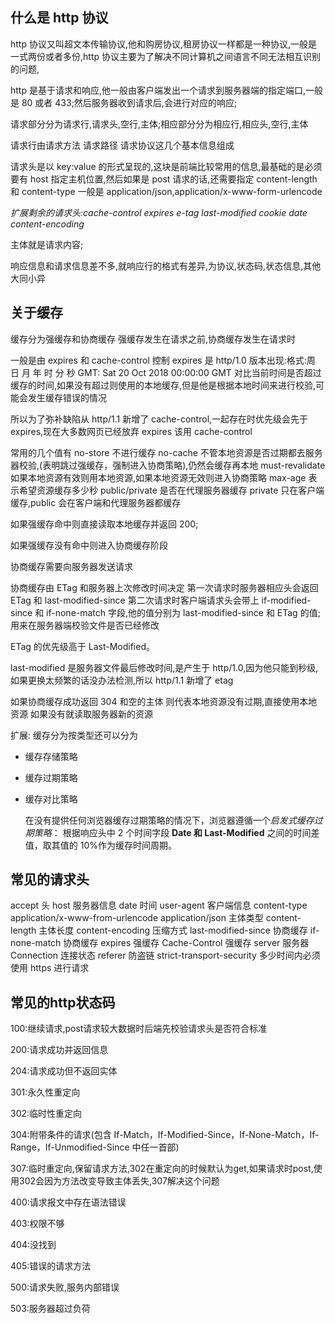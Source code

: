 ## 什么是 http 协议

http 协议又叫超文本传输协议,他和购房协议,租房协议一样都是一种协议,一般是一式两份或者多份,http 协议主要为了解决不同计算机之间语言不同无法相互识别的问题,

http 是基于请求和响应,他一般由客户端发出一个请求到服务器端的指定端口,一般是 80 或者 433;然后服务器收到请求后,会进行对应的响应;

请求部分分为请求行,请求头,空行,主体;相应部分分为相应行,相应头,空行,主体

请求行由请求方法 请求路径 请求协议这几个基本信息组成

请求头是以 key:value 的形式呈现的,这块是前端比较常用的信息,最基础的是必须要有 host 指定主机位置,然后如果是 post 请求的话,还需要指定 content-length 和 content-type 一般是 application/json,application/x-www-form-urlencode

_扩展剩余的请求头:cache-control expires e-tag last-modified cookie date content-encoding_

主体就是请求内容;

响应信息和请求信息差不多,就响应行的格式有差异,为协议,状态码,状态信息,其他大同小异

## 关于缓存

缓存分为强缓存和协商缓存
强缓存发生在请求之前,协商缓存发生在请求时

一般是由 expires 和 cache-control 控制
expires 是 http/1.0 版本出现:格式:周 日 月 年 时 分 秒 GMT: Sat 20 Oct 2018 00:00:00 GMT
对比当前时间是否超过缓存的时间,如果没有超过则使用的本地缓存,但是他是根据本地时间来进行校验,可能会发生缓存错误的情况

所以为了弥补缺陷从 http/1.1 新增了 cache-control,一起存在时优先级会先于 expires,现在大多数网页已经放弃 expires 该用 cache-control

常用的几个值有
no-store 不进行缓存
no-cache 不管本地资源是否过期都去服务器校验,(表明跳过强缓存，强制进入协商策略),仍然会缓存再本地
must-revalidate 如果本地资源有效则用本地资源,如果本地资源无效则进入协商策略
max-age 表示希望资源缓存多少秒
public/private 是否在代理服务器缓存 private 只在客户端缓存,public 会在客户端和代理服务器都缓存

如果强缓存命中则直接读取本地缓存并返回 200;

如果强缓存没有命中则进入协商缓存阶段

协商缓存需要向服务器发送请求

协商缓存由 ETag 和服务器上次修改时间决定
第一次请求时服务器相应头会返回 ETag 和 last-modified-since
第二次请求时客户端请求头会带上 if-modified-since 和 if-none-match 字段,他的值分别为 last-modified-since 和 ETag 的值;
用来在服务器端校验文件是否已经修改

ETag 的优先级高于 Last-Modified。

last-modified 是服务器文件最后修改时间,是产生于 http/1.0,因为他只能到秒级,如果更换太频繁的话没办法检测,所以 http/1.1 新增了 etag

如果协商缓存成功返回 304 和空的主体 则代表本地资源没有过期,直接使用本地资源
如果没有就读取服务器新的资源

扩展:
缓存分为按类型还可以分为

- 缓存存储策略
- 缓存过期策略
- 缓存对比策略

  在没有提供任何浏览器缓存过期策略的情况下，浏览器遵循一个*启发式缓存过期策略*：
  根据响应头中 2 个时间字段 **Date 和 Last-Modified** 之间的时间差值，取其值的 10%作为缓存时间周期。

## 常见的请求头

accept 头
host 服务器信息
date 时间
user-agent 客户端信息
content-type application/x-www-from-urlencode application/json 主体类型
content-length 主体长度
content-encoding 压缩方式
last-modified-since 协商缓存
if-none-match 协商缓存
expires 强缓存
Cache-Control 强缓存
server 服务器
Connection 连接状态
referer 防盗链
strict-transport-security 多少时间内必须使用 https 进行请求

## 常见的http状态码

100:继续请求,post请求较大数据时后端先校验请求头是否符合标准

200:请求成功并返回信息

204:请求成功但不返回实体

301:永久性重定向

302:临时性重定向

304:附带条件的请求(包含 If-Match，If-Modified-Since，If-None-Match，If-Range，If-Unmodified-Since 中任一首部)

307:临时重定向,保留请求方法,302在重定向的时候默认为get,如果请求时post,使用302会因为方法改变导致主体丢失,307解决这个问题

400:请求报文中存在语法错误

403:权限不够

404:没找到

405:错误的请求方法

500:请求失败,服务内部错误

503:服务器超过负荷
